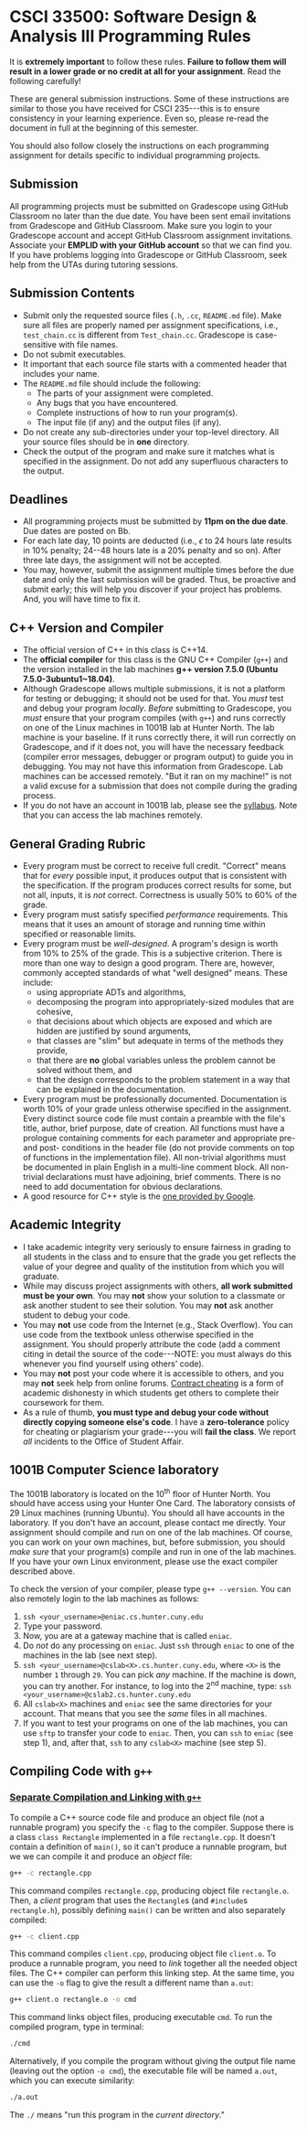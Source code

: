 # CSCI 33500: Software Design & Analysis III Programming Rules

It is **extremely important** to follow these rules. **Failure to follow them will result in a lower grade or no credit at all for your assignment**. Read the following carefully!

These are general submission instructions. Some of these instructions are similar to those you have received for CSCI 235---this is to ensure consistency in your learning experience. Even so, please re-read the document in full at the beginning of this semester.

You should also follow closely the instructions on each programming assignment for details specific to individual programming projects.

## Submission

All programming projects must be submitted on Gradescope using GitHub Classroom no later than the due date. You have been sent email invitations from Gradescope and GitHub Classroom. Make sure you login to your Gradescope account and accept GitHub Classroom assignment invitations. Associate your **EMPLID with your GitHub account** so that we can find you. If you have problems logging into Gradescope or GitHub Classroom, seek help from the UTAs during tutoring sessions.
<!-- Gradescope accounts will be set by Monday Sept 30 before class. First assignment is due on 9/16. -->

## Submission Contents

- Submit only the requested source files (`.h`, `.cc`, `README.md` file). Make sure all files are properly named per assignment specifications, i.e., `test_chain.cc` is different from `Test_chain.cc`. Gradescope is case-sensitive with file names.
- Do not submit executables.
- It important that each source file starts with a commented header that includes your name.
- The `README.md` file should include the following:
    - The parts of your assignment were completed.
    - Any bugs that you have encountered.
    - Complete instructions of how to run your program(s).
    - The input file (if any) and the output files (if any).
- Do not create any sub-directories under your top-level directory. All your source files should be in **one** directory.
- Check the output of the program and make sure it matches what is specified in the assignment. Do not add any superfluous characters to the output.

## Deadlines

- All programming projects must be submitted by **11pm on the due date**. Due dates are posted on Bb.
- For each late day, 10 points are deducted (i.e., $\epsilon$ to 24 hours late results in 10% penalty; 24--48 hours late is a 20% penalty and so on). After three late days, the assignment will not be accepted.
- You may, however, submit the assignment multiple times before the due date and only the last submission will be graded. Thus, be proactive and submit early; this will help you discover if your project has problems. And, you will have time to fix it.

## C++ Version and Compiler

- The official version of C++ in this class is C++14.
- The **official compiler** for this class is the GNU C++ Compiler (`g++`) and the version installed in the lab machines **g++ version 7.5.0 (Ubuntu 7.5.0-3ubuntu1~18.04)**.
- Although Gradescope allows multiple submissions, it is not a platform for testing or debugging; it should not be used for that. You *must* test and debug your program *locally*. *Before* submitting to Gradescope, you *must* ensure that your program compiles (with `g++`) and runs correctly on one of the Linux machines in 1001B lab at Hunter North. The lab machine is your baseline. If it runs correctly there, it will run correctly on Gradescope, and if it does not, you will have the necessary feedback (compiler error messages, debugger or program output) to guide you in debugging. You may not have this information from Gradescope. Lab machines can be accessed remotely. "But it ran on my machine!" is not a valid excuse for a submission that does not compile during the grading process.
- If you do not have an account in 1001B lab, please see the [syllabus]. Note that you can access the lab machines remotely.

## General Grading Rubric

- Every program must be correct to receive full credit. "Correct" means that for *every* possible input, it produces output that is consistent with the specification. If the program produces correct results for some, but not all, inputs, it is *not* correct. Correctness is usually 50% to 60% of the grade.
- Every program must satisfy specified *performance* requirements. This means that it uses an amount of storage and running time within specified or reasonable limits.
- Every program must be *well-designed*. A program's design is worth from 10% to 25% of the grade. This is a subjective criterion. There is more than one way to design a good program. There are, however, commonly accepted standards of what "well designed" means. These include:
    - using appropriate ADTs and algorithms,
    - decomposing the program into appropriately-sized modules that are cohesive,
    - that decisions about which objects are exposed and which are hidden are justified by sound arguments,
    - that classes are "slim" but adequate in terms of the methods they provide,
    - that there are **no** global variables unless the problem cannot be solved without them, and
    - that the design corresponds to the problem statement in a way that can be explained in the documentation.
- Every program must be professionally documented. Documentation is worth 10% of your grade unless otherwise specified in the assignment. Every distinct source code file must contain a preamble with the file's title, author, brief purpose, date of creation. All functions must have a prologue containing comments for each parameter and appropriate pre-and post- conditions in the header file (do not provide comments on top of functions in the implementation file). All non-trivial algorithms must be documented in plain English in a multi-line comment block. All non-trivial declarations must have adjoining, brief comments. There is no need to add documentation for obvious declarations.
- A good resource for C++ style is the [one provided by Google](https://google.github.io/styleguide/cppguide.html).

## Academic Integrity

- I take academic integrity very seriously to ensure fairness in grading to all students in the class and to ensure that the grade you get reflects the value of your degree and quality of the institution from which you will graduate.
- While may discuss project assignments with others, **all work submitted must be your own**. You may **not** show your solution to a classmate or ask another student to see their solution. You may **not** ask another student to debug your code.
- You may **not** use code from the Internet (e.g., Stack Overflow). You can use code from the textbook unless otherwise specified in the assignment. You should properly attribute the code (add a comment citing in detail the source of the code---NOTE: you must always do this whenever you find yourself using others' code).
- You may **not** post your code where it is accessible to others, and you may **not** seek help from online forums. [Contract cheating](http://en.wikipedia.org/wiki/Contract_cheating) is a form of academic dishonesty in which students get others to complete their coursework for them.
- As a rule of thumb, **you must type and debug your code without directly copying someone else's code**. I have a **zero-tolerance** policy for cheating or plagiarism your grade---you will **fail the class**. We report *all* incidents to the Office of Student Affair.

## 1001B Computer Science laboratory

The 1001B laboratory is located on the 10<sup>th</sup> floor of Hunter North. You should have access using your Hunter One Card. The laboratory consists of 29 Linux machines (running Ubuntu). You should all have accounts in the laboratory. If you don't have an account, please contact me directly. Your assignment should compile and run on one of the lab machines. Of course, you can work on your own machines, but, before submission, you should *make sure* that your program(s) compile and run in one of the lab machines. If you have your own Linux environment, please use the exact compiler described above.

To check the version of your compiler, please type `g++ --version`. You can also remotely login to the lab machines as follows:

1. `ssh <your_username>@eniac.cs.hunter.cuny.edu`
1. Type your password.
1. Now, you are at a gateway machine that is called `eniac`.
1. Do *not* do any processing on `eniac`. Just `ssh` through `eniac` to one of the machines in the lab (see next step).
1. `ssh <your_username>@cslab<X>.cs.hunter.cuny.edu`, where `<X>` is the number `1` through `29`. You can pick *any* machine. If the machine is down, you can try another. For instance, to log into the 2<sup>nd</sup> machine, type: `ssh <your_username>@cslab2.cs.hunter.cuny.edu`
1. All `cslab<X>` machines and `eniac` see the same directories for your account. That means that you see the *same* files in all machines.
1. If you want to test your programs on one of the lab machines, you can use `sftp` to transfer your code to `eniac`. Then, you can `ssh` to `eniac` (see step 1), and, after that, `ssh` to any `cslab<X>` machine (see step 5).

## Compiling Code with `g++`

### [Separate Compilation and Linking with `g++`](https://cseweb.ucsd.edu//~kube/cls/100/Lectures/lec2/lec2-63.html)

To compile a C++ source code file and produce an object file (not a runnable program) you specify the `-c` flag to the compiler.  Suppose there is a class `class Rectangle` implemented in a file `rectangle.cpp`. It doesn't contain a definition of `main()`, so it can't produce a runnable program, but we we can compile it and produce an *object* file:

```bash
g++ -c rectangle.cpp 
```

This command compiles `rectangle.cpp`, producing object file `rectangle.o`. Then, a *client* program that uses the `Rectangle`s (and `#include`s `rectangle.h`), possibly defining `main()` can be written and also separately compiled:

```bash
g++ -c client.cpp
```

This command compiles `client.cpp`, producing object file `client.o`. To produce a runnable program, you need to *link* together all the needed object files. The C++ compiler can perform this linking step. At the same time, you can use the `-o` flag to give the result a different name than `a.out`:

```bash
g++ client.o rectangle.o -o cmd 
```

This command links object files, producing executable `cmd`. To run the compiled program, type in terminal:

```bash
./cmd
```

Alternatively, if you compile the program without giving the output file name (leaving out the option `-o cmd`), the executable file will be named `a.out`, which you can execute similarity:

```bash
./a.out
```

The `./` means "run this program in the *current directory*."

[syllabus]: https://khatchad.commons.gc.cuny.edu/teaching/csci-33500-sp-22/syllabus/#Computer_Science_Facilities_Labs
